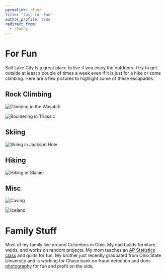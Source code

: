 ```yaml
---
permalink: /fun/
title: "Just for Fun"
author_profile: true
redirect_from: 
  - /Funny
---
```


# For Fun
Salt Lake City is a great place to live if you enjoy the outdoors. I try to get outside at least a couple of times a week even if it is just for a hike or some climbing. Here are a few pictures to highlight some of these escapades.
## Rock Climbing
![Climbing in the Wasatch](https://michaelmathen.github.io/images/top_rope.jpg)

![Bouldering in Triassic](https://michaelmathen.github.io/images/bouldering.jpg)

## Skiing
![Skiing in Jackson Hole](https://michaelmathen.github.io/images/jackson_hole.jpg)

## Hiking
![Hiking in Glacier](https://michaelmathen.github.io/images/glacier.jpg)

## Misc 
![Caving](https://michaelmathen.github.io/images/caving.jpg)

![Iceland](https://michaelmathen.github.io/images/iceland.jpg)

# Family Stuff
Most of my family live around Columbus in Ohio. My dad builds furniture, welds, and works on random projects. My mom teaches an [AP Statistics class](https://www.aphomeschoolers.com/cgi-bin/choose.pl?class=statistics) and quilts for fun. My brother just recently graduated from Ohio State University and is working for Chase bank on fraud detection and does [photography](http://Imagesbymm.com) for fun and profit on the side. 



